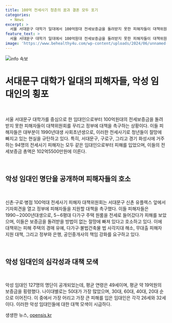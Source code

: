 ```yaml
---
title: 100억 전세사기 청춘의 꿈과 결혼 모두 포기
categories:
  - News
excerpt: >
  서울 서대문구 대학가 일대에서 100억원대 전세보증금을 돌려받지 못한 피해자들이 대책위원회를 꾸리고 정부에 대책 마련을 촉구했다. 악성 임대인 127명 명단이 공개되었는데, 평균 19억원의 보증금을 떼먹은 것으로 밝혀졌다. 대책위는 피해 주택 경매 유예, 불법건축물 법 사각지대 해소, 무대출 피해자 지원 대책, 정부와 은행, 공인중개사 책임 강화 등을 요구했다. 이에 대한 정부의 대응과 피해 방지에 대한 정보도 포함돼 있습니다.
feature_text: >
  서울 서대문구 대학가 일대에서 100억원대 전세보증금을 돌려받지 못한 피해자들이 대책위원회를 꾸리고 정부에 대책 마련을 촉구했다. 악성 임대인 127명 명단이 공개되었는데, 평균 19억원의 보증금을 떼먹은 것으로 밝혀졌다. 대책위는 피해 주택 경매 유예, 불법건축물 법 사각지대 해소, 무대출 피해자 지원 대책, 정부와 은행, 공인중개사 책임 강화 등을 요구했다. 이에 대한 정부의 대응과 피해 방지에 대한 정보도 포함돼 있습니다.
image: 'https://www.behealthy4u.com/wp-content/uploads/2024/06/unnamed-file.png'
---
```


<p><img src="https://www.behealthy4u.com/wp-content/uploads/2024/06/unnamed-file.png" alt="info 속보" /></p>

<h1 data-ke-size="size28">서대문구 대학가 일대의 피해자들, 악성 임대인의 횡포</h1>

<p data-ke-size="size16">&nbsp;</p>

<p>서울 서대문구 대학가를 중심으로 한 임대인으로부터 100억원대의 전세보증금을 돌려받지 못한 피해자들이 대책위원회를 꾸리고 정부에 대책을 촉구하는 상황이다. 이들 피해자들은 대부분이 1990년대생 사회초년생으로, 이러한 전세사기로 청년들이 절망에 빠지고 있는 현실을 규탄하고 있다. 특히, 서대문구, 구로구, 그리고 경기 화성시에 거주하는 94명의 전세사기 피해자는 모두 같은 임대인으로부터 피해를 입었으며, 이들의 전세보증금 총액은 102억5500만원에 이른다.</p>

<p data-ke-size="size16">&nbsp;</p>

<h2 data-ke-size="size26">악성 임대인 명단을 공개하며 피해자들의 호소</h2>

<p data-ke-size="size16">&nbsp;</p>

<p>신촌·구로·병점 100억대 전세사기 피해자 대책위원회는 서대문구 신촌 유플렉스 앞에서 기자회견을 열고 정부에 피해자들을 지원할 대책을 촉구했다. 이들 피해자들은 1990∼2000년대생으로, 5∼6평대 다가구 주택 원룸을 전세로 들어갔다가 피해를 보았으며, 이들은 보증금을 돌려받을 방법이 없는 절망에 빠져 있다고 호소하고 있다. 이에 대책위는 피해 주택의 경매 유예, 다가구·불법건축물 법 사각지대 해소, 무대출 피해자 지원 대책, 그리고 정부와 은행, 공인중개사의 책임 강화를 요구하고 있다.</p>

<p data-ke-size="size16">&nbsp;</p>

<h2 data-ke-size="size26">악성 임대인의 심각성과 대책 모색</h2>

<p data-ke-size="size16">&nbsp;</p>

<p>악성 임대인 127명의 명단이 공개되었는데, 평균 연령은 49세이며, 평균 약 19억원의 보증금을 횡령했다. 나이대별로는 50대가 가장 많았으며, 30대, 60대, 40대, 20대 순으로 이어진다. 이 중에서 가장 어리고 가장 큰 피해를 입은 임대인은 각각 26세와 32세이다. 이러한 악성 임대인들에 대한 대책 모색이 시급하다.</p>
생생한 뉴스, <a href="https://opensis.kr" rel="dofollow">opensis.kr</a>


